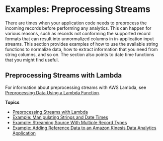 # Examples: Preprocessing Streams<a name="apps-preprocess-stream"></a>

There are times when your application code needs to preprocess the incoming records before performing any analytics\. This can happen for various reasons, such as records not conforming the supported record formats that can result into unnormalized columns in in\-application input streams\. This section provides examples of how to use the available string functions to normalize data, how to extract information that you need from string columns, and so on\. The section also points to date time functions that you might find useful\.

## Preprocessing Streams with Lambda<a name="apps-preprocess-stream-lambda"></a>

For information about preprocessing streams with AWS Lambda, see [Preprocessing Data Using a Lambda Function](lambda-preprocessing.md)\.

**Topics**
+ [Preprocessing Streams with Lambda](#apps-preprocess-stream-lambda)
+ [Example: Manipulating Strings and Date Times](app-string-datetime-manipulation.md)
+ [Example: Streaming Source With Multiple Record Types](app-tworecordtypes.md)
+ [Example: Adding Reference Data to an Amazon Kinesis Data Analytics Application](app-add-reference-data.md)